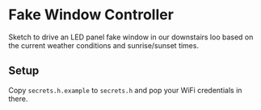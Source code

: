 # Fake Window Controller

Sketch to drive an LED panel fake window in our downstairs loo based on the current weather conditions and sunrise/sunset times.

## Setup

Copy `secrets.h.example` to `secrets.h` and pop your WiFi credentials in there.
